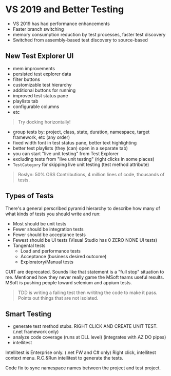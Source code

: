 # VS 2019 and Better Testing

- VS 2019 has had performance enhancements
- Faster branch switching
- memory consumption reduction by test processes, faster test discovery
- Switched from assembly-based test discovery to source-based

## New Test Explorer UI

- mem improvements
- persisted test explorer data
- filter buttons
- customizable test hierarchy
- additional buttons for running
- improved test status pane
- playlists tab
- configurable columns
- etc

> Try docking horizontally!

- group tests by: project, class, state, duration, namespace, target framework, etc (any order)
- fixed width font in test status pane, better text highlighting
- better test playlists (they (can) open in a separate tab)
- you can start "live unit testing" from Test Explorer
- excluding tests from "live unit testing" (right clicks in some places)
- `TestCategory` for skipping live unit testing (test method attribute)

> Roslyn: 50% OSS Contributions, 4 million lines of code, thousands of tests.

## Types of Tests

There's a general perscribed pyramid hierarchy to describe how many of what kinds of tests you should write and run:

- Most should be unit tests
- Fewer should be integration tests
- Fewer should be acceptance tests
- Fewest should be UI tests (Visual Studio has 0 ZERO NONE UI tests)
- Tangental tests
  - Load and performance tests
  - Acceptance (business desired outcome)
  - Exploratory/Manual tests

CUIT are deprecated. Sounds like that statement is a "full stop" situation to me.
Mentioned how they never really game the MSoft teams useful results.
MSoft is pushing people toward selenium and appium tests.

> TDD is writing a failing test then writitng the code to make it pass. Points out things that are not isolated.

## Smart Testing

- generate test method stubs. RIGHT CLICK AND CREATE UNIT TEST. (.net framework only)
- analyze code coverage (runs at DLL level) (integrates with AZ DO pipes)
- intellitest

Intellitest is Enterprise only. (.net FW and C# only)
Right click, intellitest context menu. R.C.&Run intellitest to generate the tests.

Code fix to sync namespace names between the project and test project.
